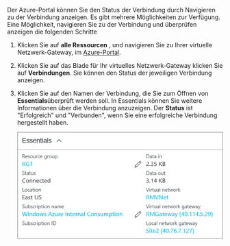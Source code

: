 Der Azure-Portal können Sie den Status der Verbindung durch Navigieren zu der Verbindung anzeigen. Es gibt mehrere Möglichkeiten zur Verfügung. Eine Möglichkeit, navigieren Sie zu der Verbindung und überprüfen anzeigen die folgenden Schritte

1. Klicken Sie auf **alle Ressourcen** , und navigieren Sie zu Ihrer virtuelle Netzwerk-Gateway, im [Azure-Portal](http://portal.azure.com).
2. Klicken Sie auf das Blade für Ihr virtuelles Netzwerk-Gateway klicken Sie auf **Verbindungen**. Sie können den Status der jeweiligen Verbindung anzeigen.
3. Klicken Sie auf den Namen der Verbindung, die Sie zum Öffnen von **Essentials**überprüft werden soll. In Essentials können Sie weitere Informationen über die Verbindung anzuzeigen. Der **Status** ist "Erfolgreich" und "Verbunden", wenn Sie eine erfolgreiche Verbindung hergestellt haben.

    ![Überprüfen der Verbindung](./media/vpn-gateway-verify-connection-portal-rm-include/connectionsucceeded.png)